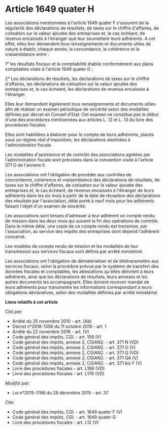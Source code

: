 # Article 1649 quater H

Les associations mentionnées à l'article 1649 quater F s'assurent de la régularité des déclarations de résultats, de taxes
sur le chiffre d'affaires, de cotisation sur la valeur ajoutée des entreprises et, le cas échéant, de revenus encaissés à
l'étranger que leur soumettent leurs adhérents. A cet effet, elles leur demandent tous renseignements et documents utiles de
nature à établir, chaque année, la concordance, la cohérence et la vraisemblance entre : 

1° les résultats fiscaux et la comptabilité établie conformément aux plans comptables visés à l'article 1649 quater G ; 

2° Les déclarations de résultats, les déclarations de taxes sur le chiffre d'affaires, les déclarations de cotisation sur la
valeur ajoutée des entreprises et, le cas échéant, les déclarations de revenus encaissés à l'étranger. 

Elles leur demandent également tous renseignements et documents utiles afin de réaliser un examen périodique de sincérité
selon des modalités définies par décret en Conseil d'Etat. Cet examen ne constitue pas le début d'une des procédures
mentionnées aux articles L. 12 et L. 13 du livre des procédures fiscales. 

Elles sont habilitées à élaborer pour le compte de leurs adhérents, placés sous un régime réel d'imposition, les déclarations
destinées à l'administration fiscale. 

Les modalités d'assistance et de contrôle des associations agréées par l'administration fiscale sont précisées dans la
convention visée à l'article 371 O de l'annexe II. 

Les associations ont l'obligation de procéder aux contrôles de concordance, cohérence et vraisemblance des déclarations de
résultats, de taxes sur le chiffre d'affaires, de cotisation sur la valeur ajoutée des entreprises et, le cas échéant, de
revenus encaissés à l'étranger de leurs adhérents dans les six mois à partir de la date de réception des déclarations des
résultats par l'association, délai porté à neuf mois pour les adhérents faisant l'objet d'un examen de sincérité. 

Les associations sont tenues d'adresser à leur adhérent un compte rendu de mission dans les deux mois qui suivent la fin des
opérations de contrôle. Dans le même délai, une copie de ce compte rendu est transmise, par l'association, au service des
impôts des entreprises dont dépend l'adhérent concerné. 

Les modèles de compte rendu de mission et les modalités de leur transmission aux services fiscaux sont définis par arrêté
ministériel. 

Les associations ont l'obligation de dématérialiser et de télétransmettre aux services fiscaux, selon la procédure prévue par
le système de transfert des données fiscales et comptables, les attestations qu'elles délivrent à leurs adhérents, ainsi que
les déclarations de résultats, leurs annexes et les autres documents les accompagnant. Elles doivent recevoir mandat de leurs
adhérents pour transmettre les informations correspondant à leurs obligations déclaratives, selon des modalités définies par
arrêté ministériel.

**Liens relatifs à cet article**

_Cité par_:

  - Arrêté du 25 novembre 2010 - art. (Ab)
  - Décret n°2016-1356 du 11 octobre 2016 - art. 1
  - Arrêté du 22 novembre 2016 - art. (V)
  - Code général des impôts, CGI. - art. 158 (V)
  - Code général des impôts, annexe 2, CGIAN2. - art. 371 N (VD)
  - Code général des impôts, annexe 2, CGIAN2. - art. 371 O (V)
  - Code général des impôts, annexe 2, CGIAN2. - art. 371 Q (VD)
  - Code général des impôts, annexe 2, CGIAN2. - art. 371 QA (V)
  - Code général des impôts, annexe 2, CGIAN2. - art. 371 bis F (V)
  - Livre des procédures fiscales - art. L169 (VD)
  - Livre des procédures fiscales - art. L176 (VD)

_Modifié par_:

  - Loi n°2015-1786 du 29 décembre 2015 - art. 37

_Cite_:

  - Code général des impôts, CGI. - art. 1649 quater F (V)
  - Code général des impôts, CGI. - art. 1649 quater G
  - Livre des procédures fiscales - art. L12 (V)
